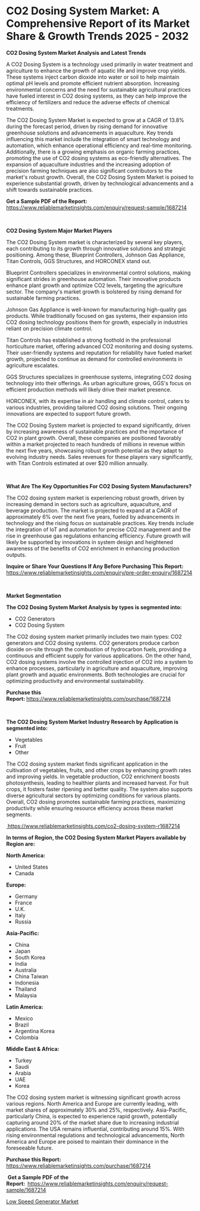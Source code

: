 <p><h1>CO2 Dosing System Market: A Comprehensive Report of its Market Share & Growth Trends 2025 - 2032</h1></p><p><strong>CO2 Dosing System Market Analysis and Latest Trends</strong></p>
<p><p>A CO2 Dosing System is a technology used primarily in water treatment and agriculture to enhance the growth of aquatic life and improve crop yields. These systems inject carbon dioxide into water or soil to help maintain optimal pH levels and promote efficient nutrient absorption. Increasing environmental concerns and the need for sustainable agricultural practices have fueled interest in CO2 dosing systems, as they can help improve the efficiency of fertilizers and reduce the adverse effects of chemical treatments.</p><p>The CO2 Dosing System Market is expected to grow at a CAGR of 13.8% during the forecast period, driven by rising demand for innovative greenhouse solutions and advancements in aquaculture. Key trends influencing this market include the integration of smart technology and automation, which enhance operational efficiency and real-time monitoring. Additionally, there is a growing emphasis on organic farming practices, promoting the use of CO2 dosing systems as eco-friendly alternatives. The expansion of aquaculture industries and the increasing adoption of precision farming techniques are also significant contributors to the market's robust growth. Overall, the CO2 Dosing System Market is poised to experience substantial growth, driven by technological advancements and a shift towards sustainable practices.</p></p>
<p><strong>Get a Sample PDF of the Report:&nbsp;</strong> <a href="https://www.reliablemarketinsights.com/enquiry/request-sample/1687214?utm_campaign=2210&utm_medium=2&utm_source=Github&utm_content=ia&utm_term=09042025&utm_id=co2-dosing-system">https://www.reliablemarketinsights.com/enquiry/request-sample/1687214</a></p>
<p>&nbsp;</p>
<p><strong>CO2 Dosing System Major Market Players</strong></p>
<p><p>The CO2 Dosing System market is characterized by several key players, each contributing to its growth through innovative solutions and strategic positioning. Among these, Blueprint Controllers, Johnson Gas Appliance, Titan Controls, GGS Structures, and HORCONEX stand out.</p><p>Blueprint Controllers specializes in environmental control solutions, making significant strides in greenhouse automation. Their innovative products enhance plant growth and optimize CO2 levels, targeting the agriculture sector. The company's market growth is bolstered by rising demand for sustainable farming practices.</p><p>Johnson Gas Appliance is well-known for manufacturing high-quality gas products. While traditionally focused on gas systems, their expansion into CO2 dosing technology positions them for growth, especially in industries reliant on precision climate control.</p><p>Titan Controls has established a strong foothold in the professional horticulture market, offering advanced CO2 monitoring and dosing systems. Their user-friendly systems and reputation for reliability have fueled market growth, projected to continue as demand for controlled environments in agriculture escalates.</p><p>GGS Structures specializes in greenhouse systems, integrating CO2 dosing technology into their offerings. As urban agriculture grows, GGS's focus on efficient production methods will likely drive their market presence.</p><p>HORCONEX, with its expertise in air handling and climate control, caters to various industries, providing tailored CO2 dosing solutions. Their ongoing innovations are expected to support future growth.</p><p>The CO2 Dosing System market is projected to expand significantly, driven by increasing awareness of sustainable practices and the importance of CO2 in plant growth. Overall, these companies are positioned favorably within a market projected to reach hundreds of millions in revenue within the next five years, showcasing robust growth potential as they adapt to evolving industry needs. Sales revenues for these players vary significantly, with Titan Controls estimated at over $20 million annually.</p></p>
<p>&nbsp;</p>
<p><strong>What Are The Key Opportunities For CO2 Dosing System Manufacturers?</strong></p>
<p><p>The CO2 dosing system market is experiencing robust growth, driven by increasing demand in sectors such as agriculture, aquaculture, and beverage production. The market is projected to expand at a CAGR of approximately 6% over the next five years, fueled by advancements in technology and the rising focus on sustainable practices. Key trends include the integration of IoT and automation for precise CO2 management and the rise in greenhouse gas regulations enhancing efficiency. Future growth will likely be supported by innovations in system design and heightened awareness of the benefits of CO2 enrichment in enhancing production outputs.</p></p>
<p><strong>Inquire or Share Your Questions If Any Before Purchasing This Report:</strong> <a href="https://www.reliablemarketinsights.com/enquiry/pre-order-enquiry/1687214?utm_campaign=2210&utm_medium=2&utm_source=Github&utm_content=ia&utm_term=09042025&utm_id=co2-dosing-system">https://www.reliablemarketinsights.com/enquiry/pre-order-enquiry/1687214</a></p>
<p>&nbsp;</p>
<p><strong>Market Segmentation</strong></p>
<p><strong>The CO2 Dosing System Market Analysis by types is segmented into:</strong></p>
<p><ul><li>CO2 Generators</li><li>CO2 Dosing System</li></ul></p>
<p><p>The CO2 dosing system market primarily includes two main types: CO2 generators and CO2 dosing systems. CO2 generators produce carbon dioxide on-site through the combustion of hydrocarbon fuels, providing a continuous and efficient supply for various applications. On the other hand, CO2 dosing systems involve the controlled injection of CO2 into a system to enhance processes, particularly in agriculture and aquaculture, improving plant growth and aquatic environments. Both technologies are crucial for optimizing productivity and environmental sustainability.</p></p>
<p><strong>Purchase this Report:&nbsp;</strong><a href="https://www.reliablemarketinsights.com/purchase/1687214?utm_campaign=2210&utm_medium=2&utm_source=Github&utm_content=ia&utm_term=09042025&utm_id=co2-dosing-system">https://www.reliablemarketinsights.com/purchase/1687214</a></p>
<p>&nbsp;</p>
<p><strong>The CO2 Dosing System Market Industry Research by Application is segmented into:</strong></p>
<p><ul><li>Vegetables</li><li>Fruit</li><li>Other</li></ul></p>
<p><p>The CO2 dosing system market finds significant application in the cultivation of vegetables, fruits, and other crops by enhancing growth rates and improving yields. In vegetable production, CO2 enrichment boosts photosynthesis, leading to healthier plants and increased harvest. For fruit crops, it fosters faster ripening and better quality. The system also supports diverse agricultural sectors by optimizing conditions for various plants. Overall, CO2 dosing promotes sustainable farming practices, maximizing productivity while ensuring resource efficiency across these market segments.</p></p>
<p><a href="https://www.reliablemarketinsights.com/co2-dosing-system-r1687214?utm_campaign=2210&utm_medium=2&utm_source=Github&utm_content=ia&utm_term=09042025&utm_id=co2-dosing-system">&nbsp;https://www.reliablemarketinsights.com/co2-dosing-system-r1687214</a></p>
<p><strong>In terms of Region, the CO2 Dosing System Market Players available by Region are:</strong></p>
<p>
    <p> <strong> North America: </strong>
        <ul>
            <li>United States</li>
            <li>Canada</li>
        </ul>
        </p> 
    <p> <strong> Europe: </strong>
        <ul>
            <li>Germany</li>
            <li>France</li>
            <li>U.K.</li>
            <li>Italy</li>
            <li>Russia</li>
        </ul>
        </p> 
    <p> <strong> Asia-Pacific: </strong>
        <ul>
            <li>China</li>
            <li>Japan</li>
            <li>South Korea</li>
            <li>India</li>
            <li>Australia</li>
            <li>China Taiwan</li>
            <li>Indonesia</li>
            <li>Thailand</li>
            <li>Malaysia</li>
        </ul>
        </p> 
    <p> <strong> Latin America: </strong>
        <ul>
            <li>Mexico</li>
            <li>Brazil</li>
            <li>Argentina Korea</li>
            <li>Colombia</li>
        </ul>
        </p> 
    <p> <strong> Middle East & Africa: </strong>
        <ul>
            <li>Turkey</li>
            <li>Saudi</li>
            <li>Arabia</li>
            <li>UAE</li>
            <li>Korea</li>
        </ul>
    </p>
    </p>
<p><p>The CO2 dosing system market is witnessing significant growth across various regions. North America and Europe are currently leading, with market shares of approximately 30% and 25%, respectively. Asia-Pacific, particularly China, is expected to experience rapid growth, potentially capturing around 20% of the market share due to increasing industrial applications. The USA remains influential, contributing around 15%. With rising environmental regulations and technological advancements, North America and Europe are poised to maintain their dominance in the foreseeable future.</p></p>
<p><strong>Purchase this Report: </strong><a href="https://www.reliablemarketinsights.com/purchase/1687214?utm_campaign=2210&utm_medium=2&utm_source=Github&utm_content=ia&utm_term=09042025&utm_id=co2-dosing-system">https://www.reliablemarketinsights.com/purchase/1687214</a></p>
<p>&nbsp;<strong>Get a Sample PDF of the Report:&nbsp;&nbsp;</strong><a href="https://www.reliablemarketinsights.com/enquiry/request-sample/1687214?utm_campaign=2210&utm_medium=2&utm_source=Github&utm_content=ia&utm_term=09042025&utm_id=co2-dosing-system">https://www.reliablemarketinsights.com/enquiry/request-sample/1687214</a></p>
<p><strong></strong></p>
<p><p><a href="https://github.com/globismark/Market-Research-Report-List-6/blob/main/low-speed-generator-market.md?utm_campaign=2210&utm_medium=2&utm_source=Github&utm_content=ia&utm_term=09042025&utm_id=co2-dosing-system">Low Speed Generator Market</a></p></p>